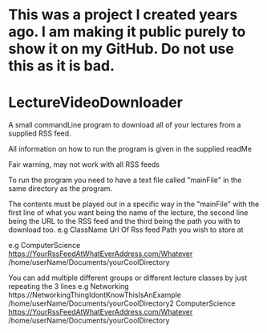 # This was a project I created years ago. I am making it public purely to show it on my GitHub. Do not use this as it is bad.

# LectureVideoDownloader
A small commandLine program to download all of your lectures from a supplied RSS feed.

All information on how to run the program is given in the supplied readMe

Fair warning, may not work with all RSS feeds

To run the program you need to have a text file called "mainFile" in the same directory as the program.

The contents must be played out in a specific way in the "mainFile" with the first line of what you want being the name of the lecture, the second line being the URL to the RSS feed and the third being the path you with to download too.
e.g 
    ClassName
    Url Of Rss feed
    Path you wish to store at



e.g
    ComputerScience
    https://YourRssFeedAtWhatEverAddress.com/Whatever
    /home/userName/Documents/yourCoolDirectory

You can add multiple different groups or different lecture classes by just repeating the 3 lines
e.g
    Networking
    https://NetworkingThingIdontKnowThisIsAnExample
    /home/userName/Documents/yourCoolDirectory2
    ComputerScience
    https://YourRssFeedAtWhatEverAddress.com/Whatever
    /home/userName/Documents/yourCoolDirectory
